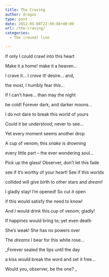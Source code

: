 ```yaml
---
title: The Craving
author: dragos
type: post
date: 2012-05-08T22:50:08+00:00
url: /the-craving/
categories:
  - The (round) line

---
```

If only I could crawl into this heart
  
Make it a home! make it a heaven&#8230;
  
I crave it&#8230; I _crave_ it! desire&#8230; and,
  
the most, I humbly fear _this_&#8230;
  
If I can&#8217;t have&#8230; than may the night
  
be cold! Forever dark, and darker moons&#8230;

I do not dare to break this world of yours
  
Could it be understood; never to see&#8230;
  
Yet every moment seems another drop<!--more-->


  
A cup of venom; this _snake_ is drowning
  
every little part &#8211; the ever wondering soul&#8230;

Pick up the glass! Observer, don&#8217;t let this fade
  
see if it&#8217;s worthy of your heart! See if this worlds
  
collided will give birth to other stars and _dream_!
  
I gladly stay! I&#8217;m opened! So cut _it_ open
  
if this would satisfy the need to know!

And I would drink this cup of venom; gladly!
  
If happines would bring to; yet even death
  
She&#8217;s weak! She has no powers over
  
The _dreams_ I bear for this white rose&#8230;

_Forever sealed the lips until the day
  
a kiss would break the word and set it free&#8230;
  
Would you, observer, be the one? _